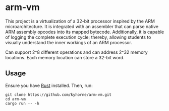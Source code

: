 # arm-vm

This project is a virtualization of a 32-bit processor inspired by the ARM microarchitecture. It is integrated with an assembler that can parse native ARM assembly opcodes into its mapped bytecode. Additionally, it is capable of logging the complete execution cycle; thereby, allowing students to visually understand the inner workings of an ARM processor. 

Can support 2^8 different operations and can address 2^32 memory locations. Each memory location can store a 32-bit word.

## Usage

Ensure you have [Rust](https://www.rust-lang.org/tools/install) installed. Then, run:

```
git clone https://github.com/kyhorne/arm-vm.git
cd arm-vm
cargo run -- -h
```

